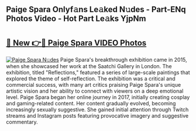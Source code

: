 ## Paige Spara Onlyf𝚊ns Le𝚊ked N𝚞des - Part-ENq Photos Video - Hot Part Le𝚊ks YjpNm

# <h2><a href="http://ab93518.deff.icu/?id=Paige+Spara">🔗 New 👉🔴 Paige Spara VIDEO Photos</a></h2>

[![Paige Spara N𝚞des](https://i.imgur.com/rIISA9y.gif)](http://ab93518.deff.icu/?id=Paige+Spara)
Paige Spara's breakthrough exhibition came in 2015, when she showcased her work at the Saatchi Gallery in London. The exhibition, titled "Reflections," featured a series of large-scale paintings that explored the theme of self-reflection. The exhibition was a critical and commercial success, with many art critics praising Paige Spara's unique artistic vision and her ability to connect with viewers on a deep emotional level. Paige Spara began her online journey in 2017, initially creating cosplay and gaming-related content. Her content gradually evolved, becoming increasingly sexually suggestive. She gained initial attention through Twitch streams and Instagram posts featuring provocative imagery and suggestive commentary.
